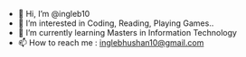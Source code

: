 - 👋 Hi, I’m @ingleb10
- 👀 I’m interested in Coding, Reading, Playing Games..
- 🌱 I’m currently learning Masters in Information Technology
- 📫 How to reach me : inglebhushan10@gmail.com

<!---
ingleb10/ingleb10 is a ✨ special ✨ repository because its `README.md` (this file) appears on your GitHub profile.
You can click the Preview link to take a look at your changes.
--->
